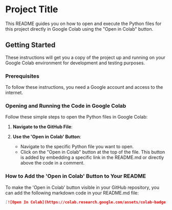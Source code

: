 # Project Title

This README guides you on how to open and execute the Python files for this project directly in Google Colab using the "Open in Colab" button.

## Getting Started

These instructions will get you a copy of the project up and running on your Google Colab environment for development and testing purposes.

### Prerequisites

To follow these instructions, you need a Google account and access to the internet.

### Opening and Running the Code in Google Colab

Follow these simple steps to open the Python files in Google Colab:

1. **Navigate to the GitHub File**:
   
2. **Use the 'Open in Colab' Button**:
   - Navigate to the specific Python file you want to open.
   - Click on the "Open in Colab" button at the top of the file. This button is added by embedding a specific link in the README.md or directly above the code in a comment.

### How to Add the 'Open in Colab' Button to Your README

To make the 'Open in Colab' button visible in your GitHub repository, you can add the following markdown code in your README.md file:

```markdown
[![Open In Colab](https://colab.research.google.com/assets/colab-badge.svg)](https://colab.research.google.com/github/your-github-username/your-repo-name/blob/main/path-to-your-notebook.ipynb)
